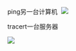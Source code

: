ping另一台计算机
‪
![](‪C:\Users\ricardo\Desktop\1.png)

tracert一台服务器

![](C:\Users\ricardo\Desktop\2.png)

